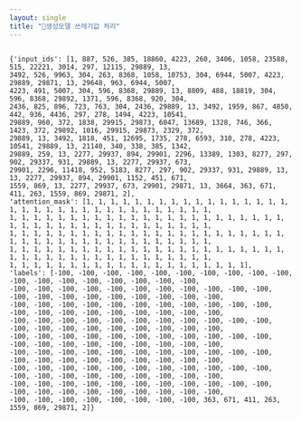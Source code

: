 ```yaml
---
layout: single
title: "생성모델 쓰레기값 처리"
---
```


<pre><code>
{'input_ids': [1, 887, 526, 385, 18860, 4223, 260, 3406, 1058, 23588, 515, 22221, 3014, 297, 12115, 29889, 13, 
3492, 526, 9963, 304, 263, 8368, 1058, 10753, 304, 6944, 5007, 4223, 29889, 29871, 13, 29648, 963, 6944, 5007, 
4223, 491, 5007, 304, 596, 8368, 29889, 13, 8809, 488, 18819, 304, 596, 8368, 29892, 1371, 596, 8368, 920, 304, 
2436, 825, 896, 723, 763, 304, 2436, 29889, 13, 3492, 1959, 867, 4850, 442, 936, 4436, 297, 278, 1494, 4223, 10541, 
29889, 960, 372, 1838, 29915, 29873, 6047, 13689, 1328, 746, 366, 1423, 372, 29892, 1016, 29915, 29873, 2329, 372, 
29889, 13, 3492, 1818, 451, 12695, 1735, 278, 6593, 310, 278, 4223, 10541, 29889, 13, 21140, 340, 338, 385, 1342, 
29889, 259, 13, 2277, 29937, 894, 29901, 2296, 13389, 1303, 8277, 297, 902, 29337, 931, 29889, 13, 2277, 29937, 673, 
29901, 2296, 11418, 952, 5183, 8277, 297, 902, 29337, 931, 29889, 13, 13, 2277, 29937, 894, 29901, 1152, 451, 671, 
1559, 869, 13, 2277, 29937, 673, 29901, 29871, 13, 3664, 363, 671, 411, 263, 1559, 869, 29871, 2], 
'attention_mask': [1, 1, 1, 1, 1, 1, 1, 1, 1, 1, 1, 1, 1, 1, 1, 1, 1, 1, 1, 1, 1, 1, 1, 1, 1, 1, 1, 1, 1, 1, 1, 1, 1, 1, 
1, 1, 1, 1, 1, 1, 1, 1, 1, 1, 1, 1, 1, 1, 1, 1, 1, 1, 1, 1, 1, 1, 1, 1, 1, 1, 1, 1, 1, 1, 1, 1, 1, 1, 1, 1, 1, 1, 1, 1, 
1, 1, 1, 1, 1, 1, 1, 1, 1, 1, 1, 1, 1, 1, 1, 1, 1, 1, 1, 1, 1, 1, 1, 1, 1, 1, 1, 1, 1, 1, 1, 1, 1, 1, 1, 1, 1, 1, 1, 1, 
1, 1, 1, 1, 1, 1, 1, 1, 1, 1, 1, 1, 1, 1, 1, 1, 1, 1, 1, 1, 1, 1, 1, 1, 1, 1, 1, 1, 1, 1, 1, 1, 1, 1, 1, 1, 1, 1, 1, 1, 
1, 1, 1, 1, 1, 1, 1, 1, 1, 1, 1, 1, 1, 1, 1, 1, 1, 1, 1, 1], 
'labels': [-100, -100, -100, -100, -100, -100, -100, -100, -100, -100, -100, -100, -100, -100, -100, -100, -100, -100, 
-100, -100, -100, -100, -100, -100, -100, -100, -100, -100, -100, -100, -100, -100, -100, -100, -100, -100, -100, -100, 
-100, -100, -100, -100, -100, -100, -100, -100, -100, -100, -100, -100, -100, -100, -100, -100, -100, -100, -100, -100,
-100, -100, -100, -100, -100, -100, -100, -100, -100, -100, -100, -100, -100, -100, -100, -100, -100, -100, -100, -100, 
-100, -100, -100, -100, -100, -100, -100, -100, -100, -100, -100, -100, -100, -100, -100, -100, -100, -100, -100, -100, 
-100, -100, -100, -100, -100, -100, -100, -100, -100, -100, -100, -100, -100, -100, -100, -100, -100, -100, -100, -100, 
-100, -100, -100, -100, -100, -100, -100, -100, -100, -100, -100, -100, -100, -100, -100, -100, -100, -100, -100, -100, 
-100, -100, -100, -100, -100, -100, -100, -100, -100, -100, -100, -100, -100, -100, -100, -100, -100, -100, -100, -100, 
-100, -100, -100, -100, -100, -100, -100, -100, 363, 671, 411, 263, 1559, 869, 29871, 2]}
</code></pre>

